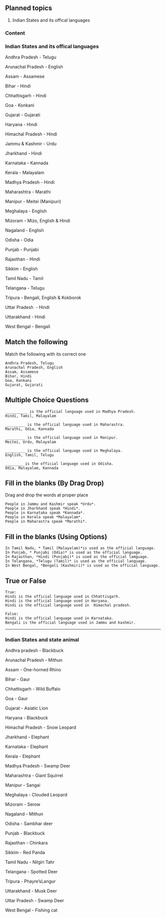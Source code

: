 ## Planned topics

1. Indian States and its offical languages


### Content

### Indian States and its offical languages

Andhra Pradesh       -   Telugu

Arunachal Pradesh    -   English

Assam                -   Assamese

Bihar                -   Hindi

Chhattisgarh         -   Hindi

Goa                  -   Konkani

Gujarat              -   Gujarati

Haryana              -   Hindi

Himachal Pradesh     -   Hindi

Jammu & Kashmir      -   Urdu

Jharkhand            -   Hindi

Karnataka            -   Kannada

Kerala               -   Malayalam

Madhya Pradesh       -   Hindi

Maharashtra          -   Marathi

Manipur              -   Meitei (Manipuri)

Meghalaya            -   English

Mizoram              -   Mizo, English & Hindi

Nagaland             -   English

Odisha               -   Odia

Punjab               -   Punjabi

Rajasthan            -   Hindi

Sikkim               -   English

Tamil Nadu           -   Tamil

Telangana            -   Telugu 

Tripura              -   Bengali, English & Kokborok

Uttar Pradesh        -   Hindi

Uttarakhand          -   Hindi

West Bengal          -   Bengali

## Match the following

Match the following with its correct one

```
Andhra Pradesh, Telugu
Arunachal Pradesh, English
Assam, Assamese
Bihar, Hindi
Goa, Konkani
Gujarat, Gujarati
```

## Multiple Choice Questions

```
__________ is the official language used in Madhya Pradesh.
Hindi, Tamil, Malayalam

_________ is the official language used in Maharastra.
Marathi, Odia, Kannada

_________ is the official language used in Manipur.
Meitei, Urdu, Malayalam

_________ is the official language used in Meghalaya.
English, Tamil, Telugu

________ is the official language used in Odisha.
Odia, Malayalam, Kannada
```

## Fill in the blanks (By Drag Drop)

Drag and drop the words at proper place

```
People in Jammu and Kashmir speak *Urdu*.
People in Jharkhand speak *Hindi*.
People in Karnataka speak *Kannada*.
People in Kerala speak *Malayalam*.
People in Maharastra speak *Marathi*.
```

## Fill in the blanks (Using Options)

```
In Tamil Nadu, * Tamil (Malayalam)*is used as the official language.
In Punjab, * Punjabi (Odia)* is used as the official language.
In Rajasthan, *Hindi (Punjabi)* is used as the official lamguage.
In Telangana, *Telugu (Tamil)* is used as the official language.
In West Bengal, *Bengali (Kashmiri)* is used as the official language.
```

## True or False

```
True: 
Hindi is the official language used in Chhattisgarh.
Hindi is the official language used in Haryana.
Hindi is the official language used in  Himachal pradesh.

False:
Hindi is the official language used in Karnataka.
Bengali is the official language used in Jammu and kashmir.
```

******************************************************************************************************************************************************************************

### Indian States and state animal

Andhra pradesh        - 	Blackbuck

Arunachal Pradesh     -   Mithun

Assam                 -   One-horned Rhino

Bihar                 -   Gaur

Chhattisgarh          -   Wild Buffalo

Goa                   -   Gaur

Gujarat               -   Asiatic Lion

Haryana               -   Blackbuck

Himachal Pradesh      -   Snow Leopard

Jharkhand             -   Elephant

Karnataka             -   Elephant

Kerala                -   Elephant

Madhya Pradesh        -   Swamp Deer

Maharashtra           -   Giant Squirrel

Manipur               -   Sangai

Meghalaya             -   Clouded Leopard

Mizoram               -   Serow

Nagaland              -   Mithun

Odisha                -   Sambhar deer 

Punjab                -   Blackbuck

Rajasthan             -   Chinkara

Sikkim                -   Red Panda

Tamil Nadu            -   Nilgiri Tahr

Telangana             -   Spotted Deer

Tripura               -   Phayre’sLangur

Uttarakhand           -   Musk Deer

Uttar Pradesh         -   Swamp Deer

West Bengal           -   Fishing cat



